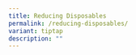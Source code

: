 ```yaml
---
title: Reducing Disposables
permalink: /reducing-disposables/
variant: tiptap
description: ""
---
```


